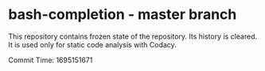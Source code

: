 # bash-completion - master branch

This repository contains frozen state of the repository.
Its history is cleared. It is used only for static code
analysis with Codacy.

Commit Time: 1695151671